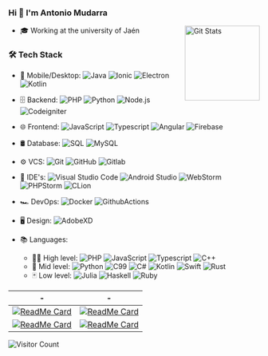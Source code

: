 ### Hi 👋 I'm Antonio Mudarra

<a href="https://github.com/nonodev96"><img alt="Git Stats" src="https://github-readme-stats.vercel.app/api?username=nonodev96&show_icons=true&theme=radical" align="right" height="150" /></a>

- 🎓 Working at the university of Jaén

### 🛠 Tech Stack

- 📱 Mobile/Desktop:
  ![Java](https://img.shields.io/badge/-Java-0A1A2F?style=flat&logo=Java&logoColor=FFF)
  ![Ionic](https://img.shields.io/badge/-Ionic-0A1A2F?style=flat&logo=Ionic)
  ![Electron](https://img.shields.io/badge/-Electron-0A1A2F?style=flat&logo=electron)
  ![Kotlin](https://img.shields.io/badge/-Kotlin-0A1A2F?style=flat&logo=Kotlin)

- 🗄 Backend:
  ![PHP](https://img.shields.io/badge/-PHP-0A1A2F?style=flat&logo=php)
  ![Python](https://img.shields.io/badge/-Python-0A1A2F?style=flat&logo=python)
  ![Node.js](https://img.shields.io/badge/-Node.js-0A1A2F?style=flat&logo=node.js)
  ![Codeigniter](https://img.shields.io/badge/-Codeigniter-0A1A2F?style=flat&logo=codeigniter)

- 🌐 Frontend:
  ![JavaScript](https://img.shields.io/badge/-JavaScript-0A1A2F?style=flat&logo=javascript)
  ![Typescript](https://img.shields.io/badge/-Typescript-0A1A2F?style=flat&logo=typescript)
  ![Angular](https://img.shields.io/badge/-Angular-0A1A2F?style=flat&logo=angular)
  ![Firebase](https://img.shields.io/badge/-Firebase-0A1A2F?style=flat&logo=firebase)

- 🛢 Database:
  ![SQL](https://img.shields.io/badge/-SQL-0A1A2F?style=flat&logo=sql&logoColor=00d8fd)
  ![MySQL](https://img.shields.io/badge/-MySQL-0A1A2F?style=flat&logo=mysql&logoColor=00d8fd)
  
- ⚙️ VCS:
  ![Git](https://img.shields.io/badge/-Git-0A1A2F?style=flat&logo=git)
  ![GitHub](https://img.shields.io/badge/-GitHub-0A1A2F?style=flat&logo=github)
  ![Gitlab](https://img.shields.io/badge/-Gitlab-0A1A2F?style=flat&logo=gitlab)

- 🔧 IDE's:
  ![Visual Studio Code](https://img.shields.io/badge/-Visual%20Studio%20Code-0A1A2F?style=flat&logo=visual-studio-code&logoColor=007ACC)
  ![Android Studio](https://img.shields.io/badge/-Android%20Studio%20Code-0A1A2F?style=flat&logo=android-studio)
  ![WebStorm](https://img.shields.io/badge/-WebStorm-0A1A2F?style=flat&logo=webstorm)
  ![PHPStorm](https://img.shields.io/badge/-PHPStorm-0A1A2F?style=flat&logo=phpstorm)
  ![CLion](https://img.shields.io/badge/-CLion-0A1A2F?style=flat&logo=clion)

- 🏎 DevOps:
  ![Docker](https://img.shields.io/badge/-Docker-0A1A2F?style=flat&logo=docker)
  ![GithubActions](https://img.shields.io/badge/-GithubActions-0A1A2F?style=flat&logo=github)

- 🖥 Design:
  ![AdobeXD](https://img.shields.io/badge/-AdobeXD-0A1A2F?style=flat&logo=adobe-xd)
  
- 📚 Languages:
  - 🧙🏻 High level:
  ![PHP](https://img.shields.io/badge/-PHP-0A1A2F?style=flat&logo=PHP)
  ![JavaScript](https://img.shields.io/badge/-JavaScript-0A1A2F?style=flat&logo=JavaScript)
  ![Typescript](https://img.shields.io/badge/-Typescript-0A1A2F?style=flat&logo=typescript)
  ![C++](https://img.shields.io/badge/-C++-0A1A2F?style=flat&logo=cplusplus)
  - 🔮 Mid level:
  ![Python](https://img.shields.io/badge/-Python-0A1A2F?style=flat&logo=Python)
  ![C99](https://img.shields.io/badge/-C99-0A1A2F?style=flat&logo=C)
  ![C#](https://img.shields.io/badge/-CSharp-0A1A2F?style=flat&logo=csharp)
  ![Kotlin](https://img.shields.io/badge/-Kotlin-0A1A2F?style=flat&logo=Kotlin)
  ![Swift](https://img.shields.io/badge/-Swift-0A1A2F?style=flat&logo=Swift)
  ![Rust](https://img.shields.io/badge/-Rust-0A1A2F?style=flat&logo=Rust)
  - 🃏 Low level:
  ![Julia](https://img.shields.io/badge/-Julia-0A1A2F?style=flat&logo=Julia)
  ![Haskell](https://img.shields.io/badge/-Haskell-0A1A2F?style=flat&logo=Haskell)
  ![Ruby](https://img.shields.io/badge/-Ruby-0A1A2F?style=flat&logo=Ruby)


| - | - |
| ------------- | ------------- |
| [![ReadMe Card](https://github-readme-stats.vercel.app/api/pin/?username=nonodev96&repo=relife)](https://github.com/nonodev96/relife)     | [![ReadMe Card](https://github-readme-stats.vercel.app/api/pin/?username=nonodev96&repo=relife-cloud)](https://github.com/nonodev96/relife-cloud)     |
| [![ReadMe Card](https://github-readme-stats.vercel.app/api/pin/?username=nonodev96&repo=THUMDER)](https://github.com/nonodev96/THUMDER)   | [![ReadMe Card](https://github-readme-stats.vercel.app/api/pin/?username=nonodev96&repo=THUMDER-server)](https://github.com/nonodev96/THUMDER-server) |


![Visitor Count](https://profile-counter.glitch.me/nonodev96/count.svg)

